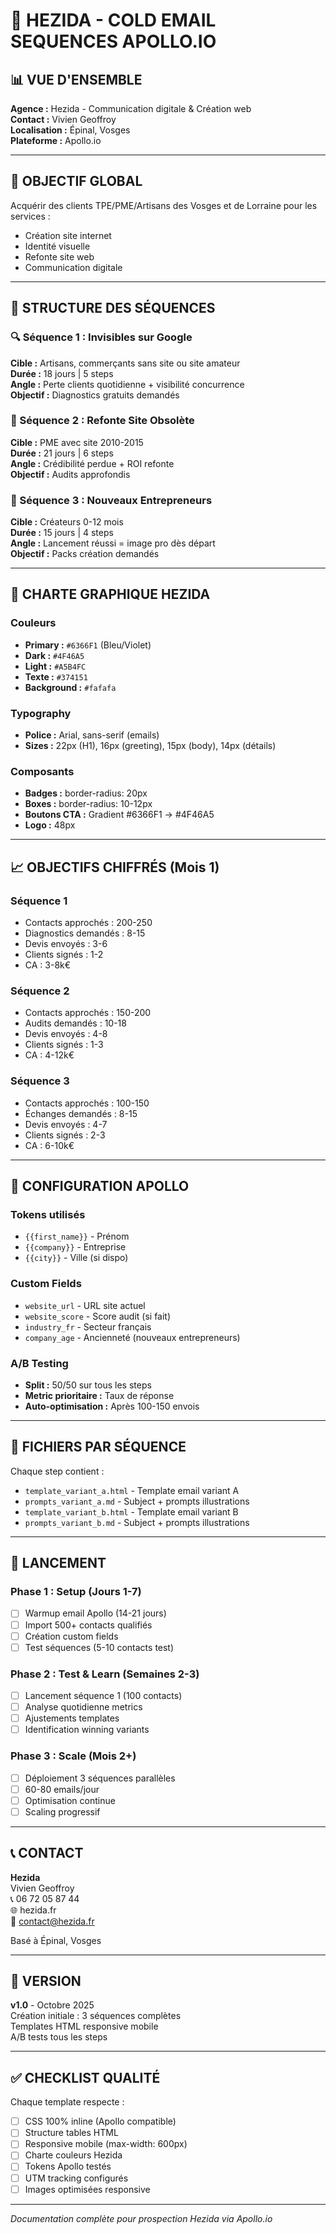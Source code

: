 # 🎨 HEZIDA - COLD EMAIL SEQUENCES APOLLO.IO

## 📊 VUE D'ENSEMBLE

**Agence :** Hezida - Communication digitale & Création web  
**Contact :** Vivien Geoffroy  
**Localisation :** Épinal, Vosges  
**Plateforme :** Apollo.io

---

## 🎯 OBJECTIF GLOBAL

Acquérir des clients TPE/PME/Artisans des Vosges et de Lorraine pour les services :
- Création site internet
- Identité visuelle  
- Refonte site web
- Communication digitale

---

## 📁 STRUCTURE DES SÉQUENCES

### 🔍 Séquence 1 : Invisibles sur Google
**Cible :** Artisans, commerçants sans site ou site amateur  
**Durée :** 18 jours | 5 steps  
**Angle :** Perte clients quotidienne + visibilité concurrence  
**Objectif :** Diagnostics gratuits demandés

### 🔄 Séquence 2 : Refonte Site Obsolète  
**Cible :** PME avec site 2010-2015  
**Durée :** 21 jours | 6 steps  
**Angle :** Crédibilité perdue + ROI refonte  
**Objectif :** Audits approfondis

### 🚀 Séquence 3 : Nouveaux Entrepreneurs
**Cible :** Créateurs 0-12 mois  
**Durée :** 15 jours | 4 steps  
**Angle :** Lancement réussi = image pro dès départ  
**Objectif :** Packs création demandés

---

## 🎨 CHARTE GRAPHIQUE HEZIDA

### Couleurs
- **Primary :** `#6366F1` (Bleu/Violet)
- **Dark :** `#4F46A5`
- **Light :** `#A5B4FC`  
- **Texte :** `#374151`
- **Background :** `#fafafa`

### Typography
- **Police :** Arial, sans-serif (emails)
- **Sizes :** 22px (H1), 16px (greeting), 15px (body), 14px (détails)

### Composants
- **Badges :** border-radius: 20px
- **Boxes :** border-radius: 10-12px  
- **Boutons CTA :** Gradient #6366F1 → #4F46A5
- **Logo :** 48px

---

## 📈 OBJECTIFS CHIFFRÉS (Mois 1)

### Séquence 1
- Contacts approchés : 200-250
- Diagnostics demandés : 8-15
- Devis envoyés : 3-6
- Clients signés : 1-2
- CA : 3-8k€

### Séquence 2
- Contacts approchés : 150-200
- Audits demandés : 10-18
- Devis envoyés : 4-8
- Clients signés : 1-3
- CA : 4-12k€

### Séquence 3
- Contacts approchés : 100-150
- Échanges demandés : 8-15
- Devis envoyés : 4-7
- Clients signés : 2-3
- CA : 6-10k€

---

## 🔧 CONFIGURATION APOLLO

### Tokens utilisés
- `{{first_name}}` - Prénom
- `{{company}}` - Entreprise
- `{{city}}` - Ville (si dispo)

### Custom Fields
- `website_url` - URL site actuel
- `website_score` - Score audit (si fait)
- `industry_fr` - Secteur français
- `company_age` - Ancienneté (nouveaux entrepreneurs)

### A/B Testing
- **Split :** 50/50 sur tous les steps
- **Metric prioritaire :** Taux de réponse
- **Auto-optimisation :** Après 100-150 envois

---

## 📂 FICHIERS PAR SÉQUENCE

Chaque step contient :
- `template_variant_a.html` - Template email variant A
- `prompts_variant_a.md` - Subject + prompts illustrations  
- `template_variant_b.html` - Template email variant B
- `prompts_variant_b.md` - Subject + prompts illustrations

---

## 🚀 LANCEMENT

### Phase 1 : Setup (Jours 1-7)
- [ ] Warmup email Apollo (14-21 jours)
- [ ] Import 500+ contacts qualifiés
- [ ] Création custom fields
- [ ] Test séquences (5-10 contacts test)

### Phase 2 : Test & Learn (Semaines 2-3)
- [ ] Lancement séquence 1 (100 contacts)
- [ ] Analyse quotidienne metrics
- [ ] Ajustements templates
- [ ] Identification winning variants

### Phase 3 : Scale (Mois 2+)
- [ ] Déploiement 3 séquences parallèles
- [ ] 60-80 emails/jour
- [ ] Optimisation continue
- [ ] Scaling progressif

---

## 📞 CONTACT

**Hezida**  
Vivien Geoffroy  
📞 06 72 05 87 44  
🌐 hezida.fr  
📧 contact@hezida.fr

Basé à Épinal, Vosges

---

## 📝 VERSION

**v1.0** - Octobre 2025  
Création initiale : 3 séquences complètes  
Templates HTML responsive mobile  
A/B tests tous les steps

---

## ✅ CHECKLIST QUALITÉ

Chaque template respecte :
- [ ] CSS 100% inline (Apollo compatible)
- [ ] Structure tables HTML
- [ ] Responsive mobile (max-width: 600px)
- [ ] Charte couleurs Hezida
- [ ] Tokens Apollo testés
- [ ] UTM tracking configurés
- [ ] Images optimisées responsive

---

*Documentation complète pour prospection Hezida via Apollo.io*
